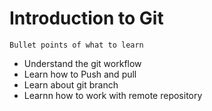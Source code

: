 # Introduction to Git
`Bullet points of what to learn`
* Understand the git workflow
* Learn how to Push and pull
* Learn about git branch
* Learnn how to work with remote repository
